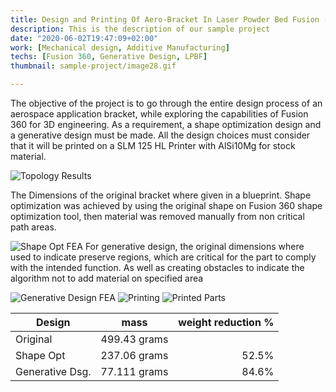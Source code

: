 ```yaml
---
title: Design and Printing Of Aero-Bracket In Laser Powder Bed Fusion (LPBF)
description: This is the description of our sample project
date: "2020-06-02T19:47:09+02:00"
work: [Mechanical design, Additive Manufacturing]
techs: [Fusion 360, Generative Design, LPBF]
thumbnail: sample-project/image28.gif

---
```


The objective of the project is to go through the entire design process of an aerospace application bracket, while exploring the capabilities of Fusion 360 for 3D engineering.  As a requirement, a shape optimization design and a generative design must be made. All the design choices must consider that it will be printed on a SLM 125 HL Printer with AlSi10Mg for stock material.

![Topology Results](/image18.png)

The Dimensions of the original bracket where given in a blueprint. Shape optimization was achieved by using the original shape on Fusion 360 shape optimization tool, then material was removed manually from non critical path areas.

![Shape Opt FEA](/image24.png)
For generative design, the original dimensions where used to indicate preserve regions, which are critical for the part to comply with the intended function. As well as creating obstacles to indicate the algorithm not to add material on specified area

![Generative Design FEA](/image43.png)
![Printing](https://media.giphy.com/media/dWNhZ4OhjPbyvMvjT2/giphy.gif)
![Printed Parts](/image56.png)

|Design   |  mass | weight reduction %  |  
|---|:---:|---:|
|Original   | 499.43 grams  |   
|Shape Opt   |237.06 grams   |52.5%   |   
|Generative Dsg.   |77.111 grams   |84.6%   |   
